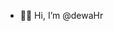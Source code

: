 - 🧢🍊 Hi, I’m @dewaHr

<!---
dewaHr/dewaHr is a ✨ special ✨ repository because its `README.md` (this file) appears on your GitHub profile.
You can click the Preview link to take a look at your changes.
--->
